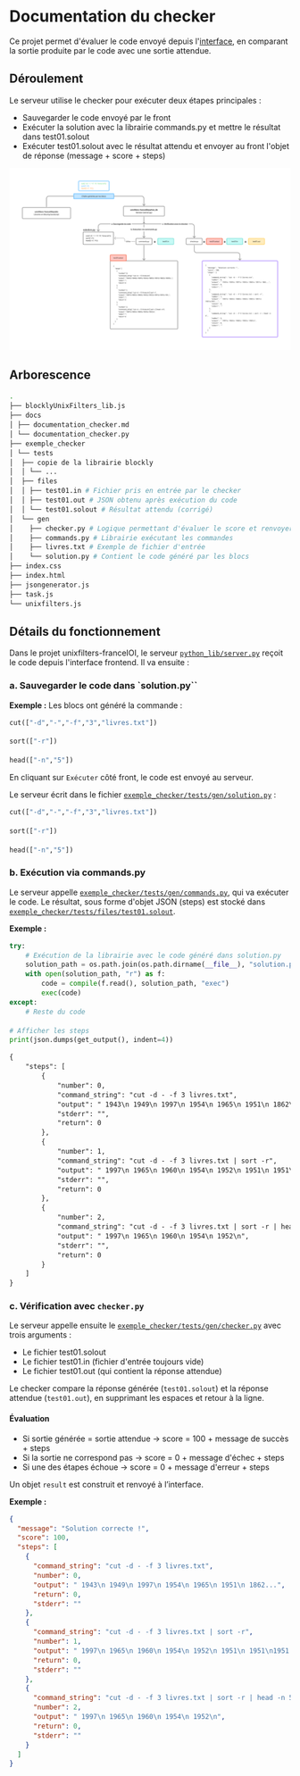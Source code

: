 # Documentation du checker

Ce projet permet d'évaluer le code envoyé depuis l'[interface](https://github.com/UnixFilters/unixfilters-franceIOI/tree/main), en comparant la sortie produite par le code avec une sortie attendue.

## Déroulement

Le serveur utilise le checker pour exécuter deux étapes principales :

- Sauvegarder le code envoyé par le front
- Exécuter la solution avec la librairie commands.py et mettre le résultat dans test01.solout
- Exécuter test01.solout avec le résultat attendu et envoyer au front l'objet de réponse (message + score + steps)

![schema](./img/schema_logique_checker.png)

## Arborescence

```bash
.
├── blocklyUnixFilters_lib.js
├── docs
│ ├── documentation_checker.md
│ └── documentation_checker.py
├── exemple_checker
│ └── tests
│  ├── copie de la librairie blockly
│  │ └── ...
│  ├── files
│  │ ├── test01.in # Fichier pris en entrée par le checker
│  │ ├── test01.out # JSON obtenu après exécution du code
│  │ └── test01.solout # Résultat attendu (corrigé)
│  └── gen
│    ├── checker.py # Logique permettant d'évaluer le score et renvoyer le feedback
│    ├── commands.py # Librairie exécutant les commandes
│    ├── livres.txt # Exemple de fichier d'entrée
│    └── solution.py # Contient le code généré par les blocs
├── index.css
├── index.html
├── jsongenerator.js
├── task.js
└── unixfilters.js
```

## Détails du fonctionnement

Dans le projet unixfilters-franceIOI, le serveur [`python_lib/server.py`](https://github.com/UnixFilters/unixfilters-franceIOI/blob/main/python_lib/server.py) reçoit le code depuis l'interface frontend.
Il va ensuite :

### a. Sauvegarder le code dans `solution.py``

**Exemple :**
Les blocs ont généré la commande :

```python
cut(["-d","-","-f","3","livres.txt"])

sort(["-r"])

head(["-n","5"])
```

En cliquant sur `Exécuter` côté front, le code est envoyé au serveur.

Le serveur écrit dans le fichier [`exemple_checker/tests/gen/solution.py`](https://github.com/UnixFilters/checker/blob/main/exemple_checker/tests/gen/solution.py) :

```python title="solution.py"
cut(["-d","-","-f","3","livres.txt"])

sort(["-r"])

head(["-n","5"])
```

### b. Exécution via commands.py

Le serveur appelle [`exemple_checker/tests/gen/commands.py`](https://github.com/UnixFilters/checker/blob/main/exemple_checker/tests/gen/commands.py), qui va exécuter le code. Le résultat, sous forme d'objet JSON (steps) est stocké dans [`exemple_checker/tests/files/test01.solout`](https://github.com/UnixFilters/checker/blob/main/exemple_checker/tests/files/test01.solout).

**Exemple :**

```python title="commands.py"
try:
    # Exécution de la librairie avec le code généré dans solution.py
    solution_path = os.path.join(os.path.dirname(__file__), "solution.py")
    with open(solution_path, "r") as f:
        code = compile(f.read(), solution_path, "exec")
        exec(code)
except:
    # Reste du code

# Afficher les steps
print(json.dumps(get_output(), indent=4))
```

```txt title="test01.solout"
{
    "steps": [
        {
            "number": 0,
            "command_string": "cut -d - -f 3 livres.txt",
            "output": " 1943\n 1949\n 1997\n 1954\n 1965\n 1951\n 1862\n 1605\n 1851\n 1844\n 1947\n 1951\n 1915\n 1857\n 1922\n 1952\n 1932\n 1960\n 1847\n 1897\n 1818\n 1951\n",
            "stderr": "",
            "return": 0
        },
        {
            "number": 1,
            "command_string": "cut -d - -f 3 livres.txt | sort -r",
            "output": " 1997\n 1965\n 1960\n 1954\n 1952\n 1951\n 1951\n 1951\n 1949\n 1947\n 1943\n 1932\n 1922\n 1915\n 1897\n 1862\n 1857\n 1851\n 1847\n 1844\n 1818\n 1605\n",
            "stderr": "",
            "return": 0
        },
        {
            "number": 2,
            "command_string": "cut -d - -f 3 livres.txt | sort -r | head -n 5",
            "output": " 1997\n 1965\n 1960\n 1954\n 1952\n",
            "stderr": "",
            "return": 0
        }
    ]
}
```

### c. Vérification avec `checker.py`

Le serveur appelle ensuite le [`exemple_checker/tests/gen/checker.py`](https://github.com/UnixFilters/checker/blob/main/exemple_checker/tests/gen/checker.py) avec trois arguments :

- Le fichier test01.solout
- Le fichier test01.in (fichier d'entrée toujours vide)
- Le fichier test01.out (qui contient la réponse attendue)

Le checker compare la réponse générée (`test01.solout`) et la réponse attendue (`test01.out`), en supprimant les espaces et retour à la ligne.

#### Évaluation

- Si sortie générée = sortie attendue → score = 100 + message de succès + steps
- Si la sortie ne correspond pas → score = 0 + message d'échec + steps
- Si une des étapes échoue → score = 0 + message d'erreur + steps

Un objet `result` est construit et renvoyé à l’interface.

**Exemple :**

```json
{
  "message": "Solution correcte !",
  "score": 100,
  "steps": [
    {
      "command_string": "cut -d - -f 3 livres.txt",
      "number": 0,
      "output": " 1943\n 1949\n 1997\n 1954\n 1965\n 1951\n 1862...",
      "return": 0,
      "stderr": ""
    },
    {
      "command_string": "cut -d - -f 3 livres.txt | sort -r",
      "number": 1,
      "output": " 1997\n 1965\n 1960\n 1954\n 1952\n 1951\n 1951\n1951...",
      "return": 0,
      "stderr": ""
    },
    {
      "command_string": "cut -d - -f 3 livres.txt | sort -r | head -n 5",
      "number": 2,
      "output": " 1997\n 1965\n 1960\n 1954\n 1952\n",
      "return": 0,
      "stderr": ""
    }
  ]
}
```
